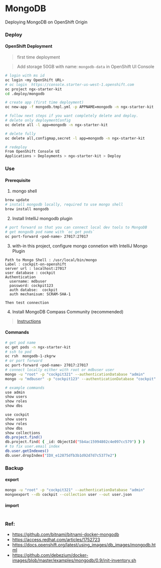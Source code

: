 MongoDB
=======
Deploying MongoDB on OpenShift Origin

### Deploy

#### OpenShift Deployment

> first time deployment

> Add storage 50GB  with name: `mongodb-data` in  OpenShift UI Console 

```bash
# login with ms id
oc login <my OpenShift URL>
# oc login  https://console.starter-us-west-1.openshift.com
oc project ngx-starter-kit
cd .deploy/mongodb

# create app (first time deployment)
oc new-app -f mongodb.tmpl.yml -p APPNAME=mongodb -n ngx-starter-kit

# follow next steps if you want completely delete and deploy.
# delete only deploymentConfig
oc delete all -l app=mongodb -n ngx-starter-kit

# delete fully
oc delete all,configmap,secret -l app=mongodb -n ngx-starter-kit

# redeploy
From OpenShift Console UI
Applications > Deployments > ngx-starter-kit > Deploy 
```

### Use

#### Prerequisite 

1. mongo shell
  ```bash
  brew update
  # install mongodb locally, required to use mongo shell
  brew install mongodb
  ```
2. Install IntelliJ mongodb plugin
  ```bash
  # port forward so that you can connect local dev tools to MongoDB
  # get mongodb pod name with `oc get pods`
  oc port-forward <pod-name> 27017:27017
  ```

3. with-in this project, configure mongo connetion with IntelliJ Mongo Plugin
  ```
  Path to Mongo Shell : /usr/local/bin/mongo
  Label : cockpit-on-openshift
  server url : localhost:27017
  user database : cockpit
  Authentication
    username: mdbuser
    password: cockpit123
    auth databse:  cockpit
    auth mechanisum: SCRAM-SHA-1
  
  Then test connection
  ```

4. Install MongoDB Compass Community (recommended)
  > [Instructions](https://docs.mongodb.com/compass/master/install/)

#### Commands
 
```bash
# get pod name
oc get pods -n ngx-starter-kit
# ssh to pod
oc rsh  mongodb-1-zkgrw  
# or port forward
oc port-forward <pod-name> 27017:27017
# connect locally either with root or mdbuser user
mongo -u "root" -p "cockpit321" --authenticationDatabase "admin"
mongo -u "mdbuser" -p "cockpit123" --authenticationDatabase "cockpit"

# example commands 
use admin
show users
show roles
show dbs

use cockpit
show users
show roles
show dbs
show collections
db.project.find()
db.project.find( { _id: ObjectId("5b4ac15994802c4e097cc579") } )
# to fix user.email index
db.user.getIndexes()
db.user.dropIndex("IDX_e12875dfb3b1d92d7d7c5377e2")
```

### Backup
#### export
```bash
mongo -u "root" -p "cockpit321" --authenticationDatabase "admin"
mongoexport --db cockpit --collection user --out user.json
```
#### import
```bash
```

### Ref:
* https://github.com/bitnami/bitnami-docker-mongodb
* https://access.redhat.com/articles/1752723
* https://docs.openshift.org/latest/using_images/db_images/mongodb.html
* https://github.com/debezium/docker-images/blob/master/examples/mongodb/0.9/init-inventory.sh
